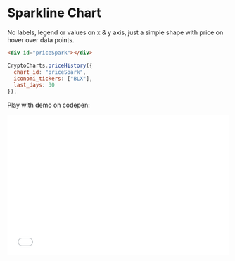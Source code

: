 # Sparkline Chart
No labels, legend or values on x & y axis, just a simple shape with price on hover over data points.

<div id="priceSpark" class="box">
  <div class="loading"></div>
</div>
<script>
CryptoCharts.priceHistory({
  chart_id: "priceSpark",
  iconomi_tickers: ["BLX"],
  last_days: 30,
  options: {
    chart: {
      events: {
        mounted: function(chartContext, config) {
          setTimeout(function(){
            document.querySelectorAll("#priceSpark .loading")[0].remove();
          }, 500);
        }
      }
    }
  }
});
</script>

```html
<div id="priceSpark"></div>
```

```js
CryptoCharts.priceHistory({
  chart_id: "priceSpark",
  iconomi_tickers: ["BLX"],
  last_days: 30
});
```

Play with demo on codepen:
<iframe height="320" style="width: 100%;" scrolling="no" title="ROI of crypto assets over time" src="//codepen.io/jesusthatsgreat/embed/preview/OYGqBJ/?height=320&theme-id=37041&default-tab=result" frameborder="no" allowtransparency="true" allowfullscreen="true"></iframe>
